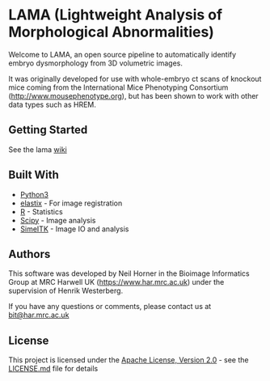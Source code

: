 # LAMA (Lightweight Analysis of Morphological Abnormalities) #

Welcome to LAMA, an open source pipeline to automatically identify embryo dysmorphology from 3D volumetric images. 

It was originally developed for use with whole-embryo ct scans of knockout mice coming from the 
International Mice Phenotyping Consortium (http://www.mousephenotype.org), but has been shown to work with other data 
types such as HREM.


## Getting Started

See the lama [wiki](/../wikis/home)

## Built With
* [Python3]('https://www.python.org/)
* [elastix](http://elastix.isi.uu.nl/) - For image registration
* [R](https://www.r-project.org/) - Statistics
* [Scipy](https://www.scipy.org/) - Image analysis
* [SimeITK](http://www.simpleitk.org/) - Image IO and analysis


## Authors ##
This software was developed by Neil Horner in the Bioimage Informatics Group at MRC Harwell UK (https://www.har.mrc.ac.uk) 
under the supervision of Henrik Westerberg.
 
If you have any questions or comments, please contact us at bit@har.mrc.ac.uk


## License

This project is licensed under the [Apache License, Version 2.0](https://www.apache.org/licenses/LICENSE-2.0) - 
see the [LICENSE.md](/../LICENSE.md) file for details



